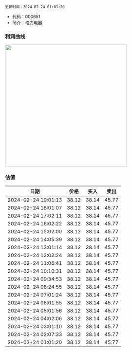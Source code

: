 
`更新时间：2024-02-24 01:01:20`

* 代码：000651
* 简介：格力电器

### 利润曲线

<img src="https://quickchart.io/chart?c=%7B%22type%22:%20%22line%22%2C%20%22data%22:%20%7B%22labels%22:%20%5B%2721%27%2C%20%2722%27%2C%20%2723%27%5D%2C%20%22datasets%22:%20%5B%7B%22label%22:%20%22%E5%BD%92%E6%AF%8D%E5%87%80%E5%88%A9%E6%B6%A6%22%2C%20%22data%22:%20%5B221.75%2C%20230.64%2C%20245.07%5D%7D%5D%7D%7D" style="width: 400px; height: auto;">

### 估值

|    日期    |    价格    |    买入    |    卖出    |    
|:------------:|:------------:|:------------:|:------------:|
|2024-02-24 19:01:13|38.12|38.14|45.77|
|2024-02-24 18:01:07|38.12|38.14|45.77|
|2024-02-24 17:02:11|38.12|38.14|45.77|
|2024-02-24 16:02:22|38.12|38.14|45.77|
|2024-02-24 15:02:00|38.12|38.14|45.77|
|2024-02-24 14:05:39|38.12|38.14|45.77|
|2024-02-24 13:01:14|38.12|38.14|45.77|
|2024-02-24 12:02:24|38.12|38.14|45.77|
|2024-02-24 11:06:41|38.12|38.14|45.77|
|2024-02-24 10:10:31|38.12|38.14|45.77|
|2024-02-24 09:34:53|38.12|38.14|45.77|
|2024-02-24 08:24:55|38.12|38.14|45.77|
|2024-02-24 07:01:24|38.12|38.14|45.77|
|2024-02-24 06:01:55|38.12|38.14|45.77|
|2024-02-24 05:01:56|38.12|38.14|45.77|
|2024-02-24 04:02:06|38.12|38.14|45.77|
|2024-02-24 03:01:10|38.12|38.14|45.77|
|2024-02-24 02:07:33|38.12|38.14|45.77|
|2024-02-24 01:01:20|38.12|38.14|45.77|